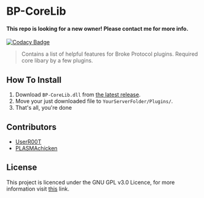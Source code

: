 # BP-CoreLib

#### This repo is looking for a new owner! Please contact me for more info.

[![Codacy Badge](https://api.codacy.com/project/badge/Grade/862e0bc458e140e8a8ddaf3c7f10adbc)](https://www.codacy.com/manual/UserR00T/BP-CoreLib?utm_source=github.com&amp;utm_medium=referral&amp;utm_content=UserR00T/BP-CoreLib&amp;utm_campaign=Badge_Grade)

> Contains a list of helpful features for Broke Protocol plugins. Required core libary by a few plugins.

## How To Install
1.  Download `BP-CoreLib.dll` from [the latest release](https://github.com/UserR00T/BP-CoreLib/releases/latest).
2.  Move your just downloaded file to `YourServerFolder/Plugins/`.
3.  That's all, you're done

## Contributors
-  [UserR00T](https://github.com/UserR00T)
-  [PLASMAchicken](https://github.com/PLASMAchicken)

## License

This project is licenced under the GNU GPL v3.0 Licence, for more information visit [this](https://choosealicense.com/licenses/gpl-3.0/) link.
